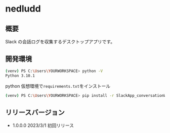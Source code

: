 # nedludd

## 概要

Slack の会話ログを収集するデスクトップアプリです。

## 開発環境

```bash
(venv) PS C:\Users\YOURWORKSPACE> python -V
Python 3.10.1
```

python 仮想環境で`requirements.txt`をインストール

```bash
(venv) PS C:\Users\YOURWORKSPACE> pip install -r SlackApp_conversationWatcher\Development\requirements.txt
```

## リリースバージョン

-   1.0.0.0
    2023/3/1 初回リリース
